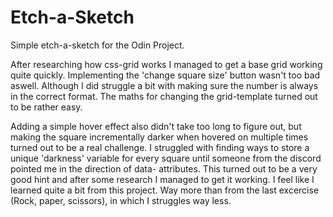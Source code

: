# Etch-a-Sketch

Simple etch-a-sketch for the Odin Project.

After researching how css-grid works I managed to get a base grid working quite quickly.
Implementing the 'change square size'  button wasn't too bad aswell. Although I did struggle a bit with making sure the number is always in the correct format. The maths for changing the grid-template turned out to be rather easy.

Adding a simple hover effect also didn't take too long to figure out, but making the square incrementally darker when hovered on multiple times turned out to be a real challenge. I struggled with finding ways to store a unique 'darkness'  variable for every square until someone from the discord pointed me in the direction of data- attributes. This turned out to be a very good hint and after some research I managed to get it working. I feel like I learned quite a bit from this project. Way more than from the last excercise (Rock, paper, scissors), in which I struggles way less.
